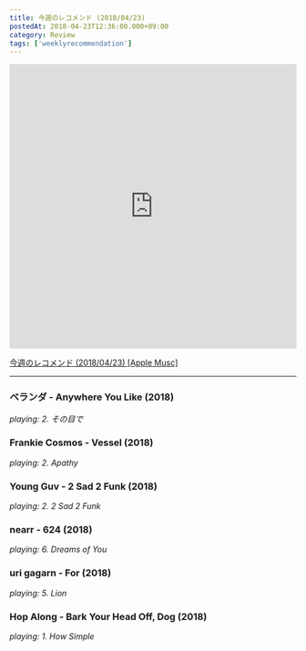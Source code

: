 ```yaml
---
title: 今週のレコメンド (2018/04/23)
postedAt: 2018-04-23T12:36:00.000+09:00
category: Review
tags: ['weeklyrecommendation']
---
```


<iframe src="https://tools.applemusic.com/embed/v1/playlist/pl.u-pMylb8YcYZ07g6?country=jp" height="500px" width="100%" frameborder="0"></iframe>

[今週のレコメンド (2018/04/23) \[Apple Musc\]](https://itunes.apple.com/jp/playlist/%E4%BB%8A%E9%80%B1%E3%81%AE%E3%83%AC%E3%82%B3%E3%83%A1%E3%83%B3%E3%83%89-2018-04-23/pl.u-pMylb8YcYZ07g6)

---

### ベランダ - Anywhere You Like (2018)

_playing: 2\. その目で_

### Frankie Cosmos - Vessel (2018)

_playing: 2\. Apathy_

### Young Guv - 2 Sad 2 Funk (2018)

_playing: 2\. 2 Sad 2 Funk_

### nearr - 624 (2018)

_playing: 6\. Dreams of You_

### uri gagarn - For (2018)

_playing: 5\. Lion_

### Hop Along - Bark Your Head Off, Dog (2018)

_playing: 1\. How Simple_
